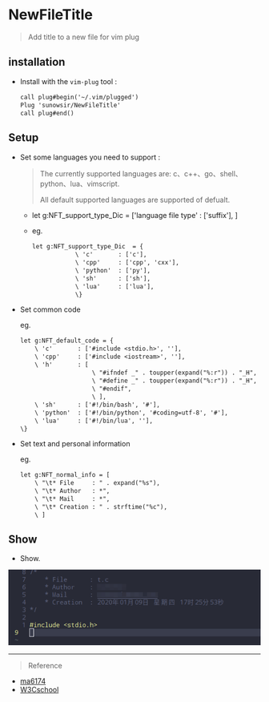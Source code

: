 # NewFileTitle

> Add title to a new file for vim plug

## installation

* Install with the `vim-plug` tool : 

  ```vim
  call plug#begin('~/.vim/plugged')
  Plug 'sunowsir/NewFileTitle'  
  call plug#end()
  ```

## Setup

* Set some languages you need to support : 

  > The currently supported languages are:  c、c++、go、shell、python、lua、vimscript.
  >
  > All default supported languages are supported of defualt.

  * let g:NFT_support_type_Dic   =   ['language file type' :  ['suffix'],  ]

  * eg.

    ```vim
    let g:NFT_support_type_Dic	= {
    			\ 'c'		: ['c'],
    			\ 'cpp'		: ['cpp', 'cxx'], 
    			\ 'python'	: ['py'], 
				\ 'sh'		: ['sh'], 
				\ 'lua'		: ['lua'], 
    			\} 
    ```
* Set common code 
	
	eg.
	```vim
	let g:NFT_default_code = {
		\ 'c'		: ['#include <stdio.h>', ''], 
		\ 'cpp'		: ['#include <iostream>', ''], 
		\ 'h'		: [ 
						\ "#ifndef _" . toupper(expand("%:r")) . "_H", 
						\ "#define _" . toupper(expand("%:r")) . "_H", 
						\ "#endif", 
						\ ], 
		\ 'sh'		: ['#!/bin/bash', '#'], 
		\ 'python'	: ['#!/bin/python', '#coding=utf-8', '#'], 
		\ 'lua'		: ['#!/bin/lua', ''], 
	\}
	```
* Set text and personal information

	eg.
	```vim
	let g:NFT_normal_info = [
		\ "\t* File     : " . expand("%s"), 
		\ "\t* Author   : *", 
		\ "\t* Mail     : *", 
		\ "\t* Creation : " . strftime("%c"), 
		\ ]
	```


## Show

* Show.

![c](./1.png)

---

> Reference

* [ma6174](https://github.com/ma6174/vim)
* [W3Cschool](https://www.w3cschool.cn/vim/z4c6uozt.html)
